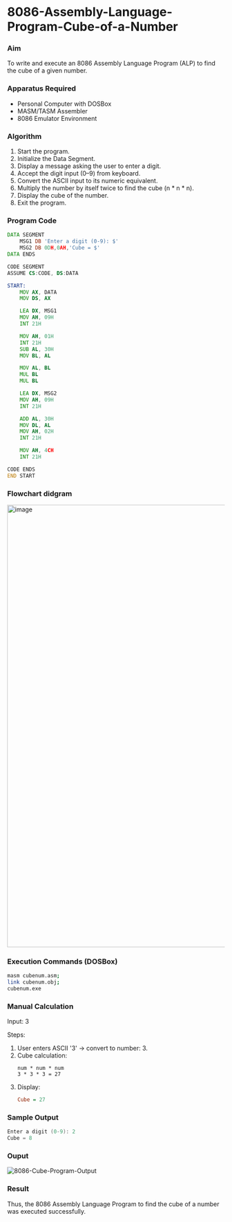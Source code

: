 # 8086-Assembly-Language-Program-Cube-of-a-Number

### Aim
To write and execute an 8086 Assembly Language Program (ALP) to find the cube of a given number.

### Apparatus Required
- Personal Computer with DOSBox
- MASM/TASM Assembler
- 8086 Emulator Environment

### Algorithm
1. Start the program.
2. Initialize the Data Segment.
3. Display a message asking the user to enter a digit.
4. Accept the digit input (0–9) from keyboard.
5. Convert the ASCII input to its numeric equivalent.
6. Multiply the number by itself twice to find the cube (n * n * n).
7. Display the cube of the number.
8. Exit the program.

### Program Code
```asm
DATA SEGMENT
    MSG1 DB 'Enter a digit (0-9): $'
    MSG2 DB 0DH,0AH,'Cube = $'
DATA ENDS

CODE SEGMENT
ASSUME CS:CODE, DS:DATA

START:
    MOV AX, DATA
    MOV DS, AX

    LEA DX, MSG1
    MOV AH, 09H
    INT 21H

    MOV AH, 01H
    INT 21H
    SUB AL, 30H       
    MOV BL, AL

    MOV AL, BL
    MUL BL             
    MUL BL            

    LEA DX, MSG2
    MOV AH, 09H
    INT 21H

    ADD AL, 30H
    MOV DL, AL
    MOV AH, 02H
    INT 21H

    MOV AH, 4CH
    INT 21H

CODE ENDS
END START
```

### Flowchart didgram
<img width="1024" height="1024" alt="image" src="https://github.com/user-attachments/assets/99350be9-0ab1-4704-a7a7-5c1baa57ddbe" />


### Execution Commands (DOSBox)
```bash
masm cubenum.asm;
link cubenum.obj;
cubenum.exe
```
### Manual Calculation

Input: 3

Steps:

1. User enters ASCII '3' → convert to number: 3.
2. Cube calculation:
   ```nginx
   num * num * num
   3 * 3 * 3 = 27
   ```
3. Display:
   ```ini
   Cube = 27
   ```

### Sample Output
```cpp
Enter a digit (0-9): 2
Cube = 8
```

### Ouput
![8086-Cube-Program-Output](https://github.com/user-attachments/assets/e9eddba3-e947-4b0b-a17a-46df2ec705ee)

### Result
Thus, the 8086 Assembly Language Program to find the cube of a number was executed successfully.
